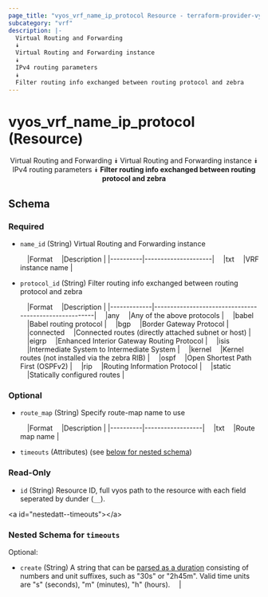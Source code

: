 ```yaml
---
page_title: "vyos_vrf_name_ip_protocol Resource - terraform-provider-vyos"
subcategory: "vrf"
description: |-
  Virtual Routing and Forwarding
  ⯯
  Virtual Routing and Forwarding instance
  ⯯
  IPv4 routing parameters
  ⯯
  Filter routing info exchanged between routing protocol and zebra
---
```


# vyos_vrf_name_ip_protocol (Resource)
<center>

Virtual Routing and Forwarding
⯯
Virtual Routing and Forwarding instance
⯯
IPv4 routing parameters
⯯
**Filter routing info exchanged between routing protocol and zebra**


</center>

## Schema

### Required

- `name_id` (String) Virtual Routing and Forwarding instance

    &emsp;|Format  &emsp;|Description        |
    |----------|---------------------|
    &emsp;|txt     &emsp;|VRF instance name  |
- `protocol_id` (String) Filter routing info exchanged between routing protocol and zebra

    &emsp;|Format     &emsp;|Description                                          |
    |-------------|-------------------------------------------------------|
    &emsp;|any        &emsp;|Any of the above protocols                           |
    &emsp;|babel      &emsp;|Babel routing protocol                               |
    &emsp;|bgp        &emsp;|Border Gateway Protocol                              |
    &emsp;|connected  &emsp;|Connected routes (directly attached subnet or host)  |
    &emsp;|eigrp      &emsp;|Enhanced Interior Gateway Routing Protocol           |
    &emsp;|isis       &emsp;|Intermediate System to Intermediate System           |
    &emsp;|kernel     &emsp;|Kernel routes (not installed via the zebra RIB)      |
    &emsp;|ospf       &emsp;|Open Shortest Path First (OSPFv2)                    |
    &emsp;|rip        &emsp;|Routing Information Protocol                         |
    &emsp;|static     &emsp;|Statically configured routes                         |

### Optional

- `route_map` (String) Specify route-map name to use

    &emsp;|Format  &emsp;|Description     |
    |----------|------------------|
    &emsp;|txt     &emsp;|Route map name  |
- `timeouts` (Attributes) (see [below for nested schema](#nestedatt--timeouts))

### Read-Only

- `id` (String) Resource ID, full vyos path to the resource with each field seperated by dunder (`__`).

&lt;a id=&#34;nestedatt--timeouts&#34;&gt;&lt;/a&gt;
### Nested Schema for `timeouts`

Optional:

- `create` (String) A string that can be [parsed as a duration](https://pkg.go.dev/time#ParseDuration) consisting of numbers and unit suffixes, such as &#34;30s&#34; or &#34;2h45m&#34;. Valid time units are &#34;s&#34; (seconds), &#34;m&#34; (minutes), &#34;h&#34; (hours).  &emsp;|
